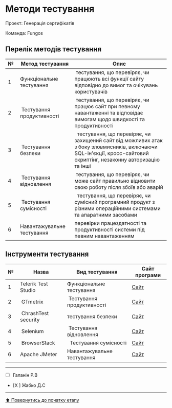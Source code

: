 # Методи тестування

Проект: Генерація сертифікатів

Команда: Fungos

## Перелік методів тестування 

|№ |Метод тестування|Опис|
|--|---|---|
|1| Функціональне тестування | тестування, що перевіряє, чи працюють всі функції сайту відповідно до вимог та очікувань користувачів |
|2| Тестування продуктивності| тестування, що перевіряє, чи працює сайт при певному навантаженні та відповідає вимогам щодо швидкості та продуктивності |
|3| Тестування безпеки |  тестування, що перевіряє, чи захищений сайт від можливих атак з боку зловмисників, включаючи SQL-ін'єкції, кросс-сайтовий скриптінг, незаконну авторизацію та інші |
|4| Тестування відновлення | тестування, що перевіряє, чи може сайт правильно відновити свою роботу після збоїв або аварій |
|5| Тестування сумісності |  тестування, що перевіряє, чи сумісний програмний продукт з різними операційними системами та апаратними засобами |
|6| Навантажувальне тестування | перевірки працездатності та продуктивності системи під певним навантаженням |
## Інструменти тестування

|№ |Назва|Вид тестування|Сайт програми |
|--|---|---|---|
|1| Telerik Test Studio | Функціональне тестування | [Сайт](https://www.telerik.com/teststudio)
|2| GTmetrix| Тестування продуктивності | [Сайт](https://gtmetrix.com)
|3| ChrashTest security |тестування безпеки | [Сайт](https://crashtest-security.com/)
|4| Selenium | Тестування відновлення | [Сайт](https://www.selenium.dev)
|5| BrowserStack |  Тестування сумісності | [Сайт](https://www.browserstack.com/)
|6| Apache JMeter | Навантажувальне тестування | [Сайт](https://jmeter.apache.org)

---

- [ ] Галанін Р.В
- [Х ] Жабко Д.С

---
[:arrow_up: Повернутись до початку етапу](/docs/2.Planning/README.md)
